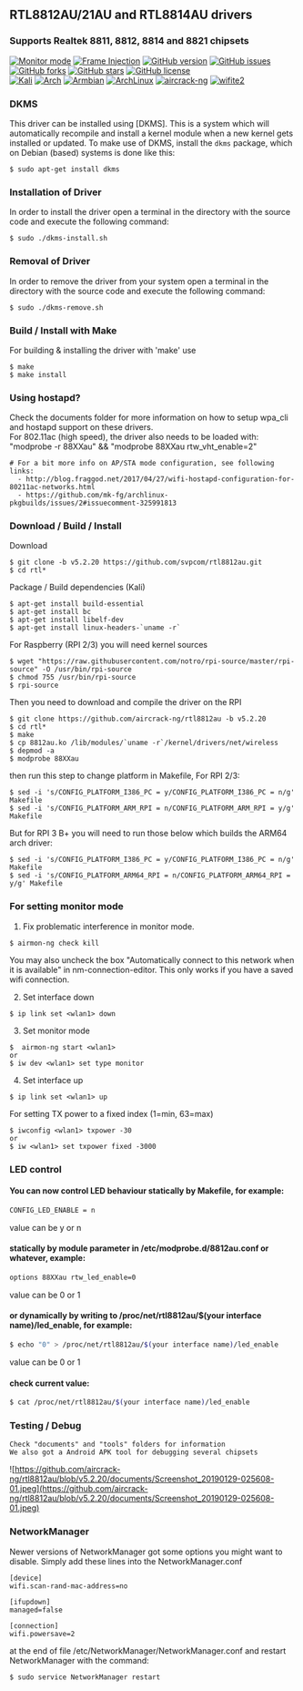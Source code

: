 ## RTL8812AU/21AU and RTL8814AU drivers
### Supports Realtek 8811, 8812, 8814 and 8821 chipsets

[![Monitor mode](https://img.shields.io/badge/monitor%20mode-working-brightgreen.svg)](#)
[![Frame Injection](https://img.shields.io/badge/frame%20injection-working-brightgreen.svg)](#)
[![GitHub version](https://badge.fury.io/gh/aircrack-ng%2Frtl8812au.svg)](https://badge.fury.io/gh/aircrack-ng%2Frtl8812au)
[![GitHub issues](https://img.shields.io/github/issues/aircrack-ng/rtl8812au.svg)](https://github.com/aircrack-ng/rtl8812au/issues)
[![GitHub forks](https://img.shields.io/github/forks/aircrack-ng/rtl8812au.svg)](https://github.com/aircrack-ng/rtl8812au/network)
[![GitHub stars](https://img.shields.io/github/stars/aircrack-ng/rtl8812au.svg)](https://github.com/aircrack-ng/rtl8812au/stargazers)
[![GitHub license](https://img.shields.io/github/license/aircrack-ng/rtl8812au.svg)](https://github.com/aircrack-ng/rtl8812au/blob/master/LICENSE)
<br>
[![Kali](https://img.shields.io/badge/Kali-supported-blue.svg)](https://www.kali.org)
[![Arch](https://img.shields.io/badge/Arch-supported-blue.svg)](https://www.archlinux.org)
[![Armbian](https://img.shields.io/badge/Armbian-supported-blue.svg)](https://www.armbian.com)
[![ArchLinux](https://img.shields.io/badge/ArchLinux-supported-blue.svg)](https://img.shields.io/badge/ArchLinux-supported-blue.svg)
[![aircrack-ng](https://img.shields.io/badge/aircrack--ng-supported-blue.svg)](https://github.com/aircrack-ng/aircrack-ng)
[![wifite2](https://img.shields.io/badge/wifite2-supported-blue.svg)](https://github.com/derv82/wifite2)

### DKMS
This driver can be installed using [DKMS]. This is a system which will automatically recompile and install a kernel module when a new kernel gets installed or updated. To make use of DKMS, install the `dkms` package, which on Debian (based) systems is done like this:
```
$ sudo apt-get install dkms
```

### Installation of Driver
In order to install the driver open a terminal in the directory with the source code and execute the following command:
```
$ sudo ./dkms-install.sh
```

### Removal of Driver
In order to remove the driver from your system open a terminal in the directory with the source code and execute the following command:
```
$ sudo ./dkms-remove.sh
```

### Build / Install with Make
For building & installing the driver with 'make' use
```
$ make
$ make install
```

### Using hostapd?
Check the documents folder for more information on how to setup wpa_cli and hostapd
support on these drivers. <br>For 802.11ac (high speed), the driver also needs to be loaded
with: <br>"modprobe -r 88XXau" && "modprobe 88XXau rtw_vht_enable=2"
```
# For a bit more info on AP/STA mode configuration, see following links:
  - http://blog.fraggod.net/2017/04/27/wifi-hostapd-configuration-for-80211ac-networks.html
  - https://github.com/mk-fg/archlinux-pkgbuilds/issues/2#issuecomment-325991813
```

### Download / Build / Install
Download
```
$ git clone -b v5.2.20 https://github.com/svpcom/rtl8812au.git
$ cd rtl*
```
Package / Build dependencies (Kali)
```
$ apt-get install build-essential
$ apt-get install bc
$ apt-get install libelf-dev
$ apt-get install linux-headers-`uname -r`
```
For Raspberry (RPI 2/3) you will need kernel sources
```
$ wget "https://raw.githubusercontent.com/notro/rpi-source/master/rpi-source" -O /usr/bin/rpi-source
$ chmod 755 /usr/bin/rpi-source
$ rpi-source 
```
Then you need to download and compile the driver on the RPI
```
$ git clone https://github.com/aircrack-ng/rtl8812au -b v5.2.20
$ cd rtl*
$ make
$ cp 8812au.ko /lib/modules/`uname -r`/kernel/drivers/net/wireless
$ depmod -a
$ modprobe 88XXau
```
then run this step to change platform in Makefile, For RPI 2/3:
```
$ sed -i 's/CONFIG_PLATFORM_I386_PC = y/CONFIG_PLATFORM_I386_PC = n/g' Makefile
$ sed -i 's/CONFIG_PLATFORM_ARM_RPI = n/CONFIG_PLATFORM_ARM_RPI = y/g' Makefile
```
But for RPI 3 B+ you will need to run those below
which builds the ARM64 arch driver:
```
$ sed -i 's/CONFIG_PLATFORM_I386_PC = y/CONFIG_PLATFORM_I386_PC = n/g' Makefile
$ sed -i 's/CONFIG_PLATFORM_ARM64_RPI = n/CONFIG_PLATFORM_ARM64_RPI = y/g' Makefile
```

### For setting monitor mode
  1. Fix problematic interference in monitor mode. 
  ```
  $ airmon-ng check kill
  ```
  You may also uncheck the box "Automatically connect to this network when it is available" in nm-connection-editor. This only works if you have a saved wifi connection.
  
  2. Set interface down
  ```
  $ ip link set <wlan1> down
  ``` 
  3. Set monitor mode
  ```
  $  airmon-ng start <wlan1>
  or
  $ iw dev <wlan1> set type monitor
  ```
  4. Set interface up
  ```
  $ ip link set <wlan1> up
  ```
For setting TX power to a fixed index (1=min, 63=max)
```
$ iwconfig <wlan1> txpower -30
or
$ iw <wlan1> set txpower fixed -3000
```
### LED control

#### You can now control LED behaviour statically by Makefile, for example:

```sh
CONFIG_LED_ENABLE = n
```
value can be y or n

#### statically by module parameter in /etc/modprobe.d/8812au.conf or whatever, example:

```sh
options 88XXau rtw_led_enable=0
```
value can be 0 or 1

#### or dynamically by writing to /proc/net/rtl8812au/$(your interface name)/led_enable, for example:

```sh
$ echo "0" > /proc/net/rtl8812au/$(your interface name)/led_enable
```
value can be 0 or 1

#### check current value:

```sh
$ cat /proc/net/rtl8812au/$(your interface name)/led_enable
```

### Testing / Debug
```
Check "documents" and "tools" folders for information
We also got a Android APK tool for debugging several chipsets
```
![https://github.com/aircrack-ng/rtl8812au/blob/v5.2.20/documents/Screenshot_20190129-025608-01.jpeg](https://github.com/aircrack-ng/rtl8812au/blob/v5.2.20/documents/Screenshot_20190129-025608-01.jpeg)

### NetworkManager

Newer versions of NetworkManager got some options you might want to disable.
Simply add these lines into the NetworkManager.conf
```
[device]
wifi.scan-rand-mac-address=no

[ifupdown]
managed=false

[connection]
wifi.powersave=2
```
at the end of file /etc/NetworkManager/NetworkManager.conf and restart NetworkManager with the command:
```
$ sudo service NetworkManager restart
```
